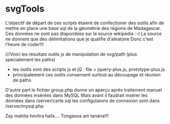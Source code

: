 svgTools
========

L'objectif de départ de ces scripts étaient de confectioner des outils afin de mettre en 
place une base sql de la géométrie des régions de Madagascar.
Ces données ne sont pas disponibles sur la source wikipedia :-(
La source ne donnent que des délimitations que je qualifie d'aléatoire
Donc c'est l'heure de coder!!!

///Voici les résultats
outils js de manipulation de svg/path (plus spécialement les paths)
  - les outils sont des scripts js et jQ : file = jquery-plus.js, prototype-plus.js
  - principalement ces outils consernent surtout au découpage et réunion de paths

D'autre part le fichier group.php donne un aperçu après traitement manuel des données insérées dans MySQL
Mais avant il faudrait insérer les données dans /server/carte.sql
les configutaions de connexion sont dans /server/mysql.php

Zay mahita hevitra hafa.... Tongasoa am tanàna!!!